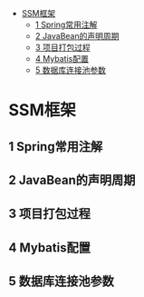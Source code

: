 <!-- TOC -->

- [SSM框架](#ssm框架)
    - [1 Spring常用注解](#1-spring常用注解)
    - [2 JavaBean的声明周期](#2-javabean的声明周期)
    - [3 项目打包过程](#3-项目打包过程)
    - [4 Mybatis配置](#4-mybatis配置)
    - [5 数据库连接池参数](#5-数据库连接池参数)

<!-- /TOC -->
# SSM框架
## 1 Spring常用注解
## 2 JavaBean的声明周期
## 3 项目打包过程
## 4 Mybatis配置
## 5 数据库连接池参数
